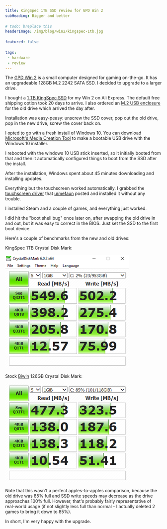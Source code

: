 ```yaml
---
title: KingSpec 1TB SSD review for GPD Win 2
subHeading: Bigger and better

# todo: breplace this
headerImage: /img/blog/win2/kingspec-1tb.jpg

featured: false

tags:
 - hardware
 - review
---
```


The [GPD Win 2](https://gpd.hk/gdpwin2) is a small computer designed for gaming on-the-go. It has an upgradeable 128GB M.2 2242 SATA SSD. I decided to upgrade to a larger drive.

<!--more-->

I bought a [1 TB KingSpec SSD](https://www.aliexpress.com/item/Kingspec-120GB-HDD-22-42mm-NGFF-M2-SATA-SSD-Solid-State-Hard-Disk-Harddisk-Drive-for/32465074880.html?spm=a2g0s.9042311.0.0.7b364c4duOdIk5) for my Win 2 on Ali Express. The default free shipping option took 20 days to arrive. I also ordered an [M.2 USB enclosure](https://www.aliexpress.com/item/2015-New-products-Design-micro-hdd-box-usb-3-0-to-mSATA-2-5-suit-for/32506466451.html?spm=a2g0s.9042311.0.0.7b364c4duOdIk5) for the old drive which arrived the day after.

Installation was easy-peasy: unscrew the SSD cover, pop out the old drive, pop in the new drive, screw the cover back on.

I opted to go with a fresh install of Windows 10. You can download [Microsoft's Media Creation Tool](https://www.microsoft.com/en-us/software-download/windows10) to make a bootable USB drive with the Windows 10 installer.

I rebooted with the windows 10 USB stick inserted, so it initially booted from that and then it automatically configured things to boot from the SSD after the install.

After the installation, Windows spent about 45 minutes downloading and installing updates.

Everything but the touchscreen worked automatically. I grabbed the [touchscreen driver](https://www.reddit.com/r/gpdwin/comments/8ichgg/gpd_win_2_touch_driver_march_2018_with_download/) that [u/mefaun](https://www.reddit.com/user/mefaun) posted and installed it without any trouble.

I installed Steam and a couple of games, and everything just worked.

I did hit the "boot shell bug" once later on, after swapping the old drive in and out, but it was easy to correct in the BIOS. Just set the SSD to the first boot device.

Here's a couple of benchmarks from the new and old drives:

KingSpec 1TB Crystal Disk Mark:

![KingSpec 1TB Crystal Disk Mark](/img/blog/win2/kingspec-1tb-cdm.png)

Stock [Biwin](http://www.biwin.com.cn/en/) 126GB Crystal Disk Mark:

![Stock Biwin 126GB Crystal Disk Mark](/img/blog/win2/biwin-128gb-cdm.png)


Note that this wasn't a perfect apples-to-apples comparison, because the old drive was 85% full and SSD write speeds may decrease as the drive approaches 100% full. However, that's probably fairly representative of real-world usage (if not slightly less full than normal - I actually deleted 2 games to bring it down to 85%).

In short, I'm very happy with the upgrade.